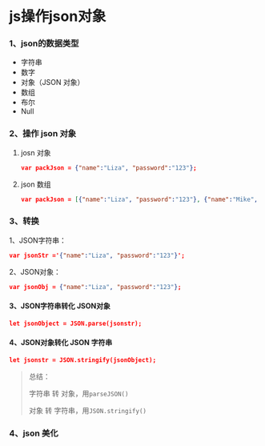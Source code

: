 # js操作json对象

### 1、json的数据类型

- 字符串
- 数字
- 对象（JSON 对象）
- 数组
- 布尔
- Null



### 2、操作 json 对象

1. josn 对象

   ```json
   var packJson = {"name":"Liza", "password":"123"};  
   ```

2. json 数组

   ```json
   var packJson = [{"name":"Liza", "password":"123"}, {"name":"Mike", "password":"456"}];  
   ```

### 3、转换

1、JSON字符串：

```json
var jsonStr ='{"name":"Liza", "password":"123"}'; 
```



2、JSON对象：

```json
var jsonObj = {"name":"Liza", "password":"123"};  
```



#### 3、JSON字符串转化 JSON对象

```json
let jsonObject = JSON.parse(jsonstr);
```



#### 4、JSON对象转化 JSON 字符串

```json
let jsonstr = JSON.stringify(jsonObject);  
```

> 总结：
>
> 字符串 转 对象，用`parseJSON()`
>
> 对象 转 字符串，用`JSON.stringify()`



### 4、json 美化



